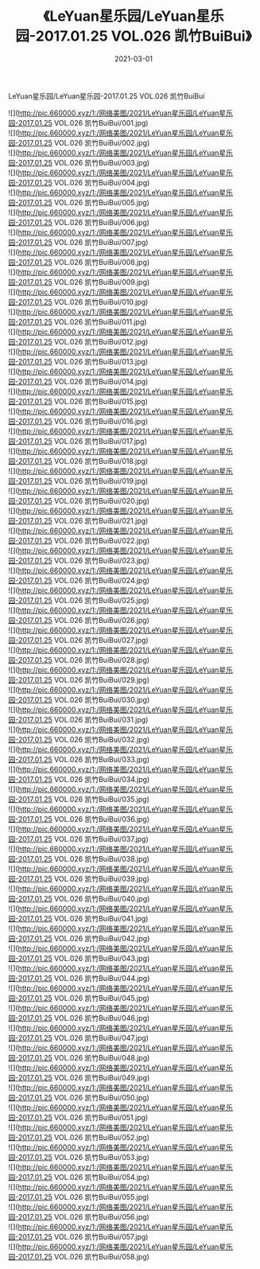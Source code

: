 ﻿---
layout: post
title:  《LeYuan星乐园/LeYuan星乐园-2017.01.25 VOL.026 凯竹BuiBui》
date:   2021-03-01
img: http://pic.660000.xyz/1:/网络美图/2021/LeYuan星乐园/LeYuan星乐园-2017.01.25 VOL.026 凯竹BuiBui/000.jpg
categories: [美女, 清纯, 唯美]
---

LeYuan星乐园/LeYuan星乐园-2017.01.25 VOL.026 凯竹BuiBui

 ![](http://pic.660000.xyz/1:/网络美图/2021/LeYuan星乐园/LeYuan星乐园-2017.01.25 VOL.026 凯竹BuiBui/001.jpg) <br>![](http://pic.660000.xyz/1:/网络美图/2021/LeYuan星乐园/LeYuan星乐园-2017.01.25 VOL.026 凯竹BuiBui/002.jpg) <br>![](http://pic.660000.xyz/1:/网络美图/2021/LeYuan星乐园/LeYuan星乐园-2017.01.25 VOL.026 凯竹BuiBui/003.jpg) <br>![](http://pic.660000.xyz/1:/网络美图/2021/LeYuan星乐园/LeYuan星乐园-2017.01.25 VOL.026 凯竹BuiBui/004.jpg) <br>![](http://pic.660000.xyz/1:/网络美图/2021/LeYuan星乐园/LeYuan星乐园-2017.01.25 VOL.026 凯竹BuiBui/005.jpg) <br>![](http://pic.660000.xyz/1:/网络美图/2021/LeYuan星乐园/LeYuan星乐园-2017.01.25 VOL.026 凯竹BuiBui/006.jpg) <br>![](http://pic.660000.xyz/1:/网络美图/2021/LeYuan星乐园/LeYuan星乐园-2017.01.25 VOL.026 凯竹BuiBui/007.jpg) <br>![](http://pic.660000.xyz/1:/网络美图/2021/LeYuan星乐园/LeYuan星乐园-2017.01.25 VOL.026 凯竹BuiBui/008.jpg) <br>![](http://pic.660000.xyz/1:/网络美图/2021/LeYuan星乐园/LeYuan星乐园-2017.01.25 VOL.026 凯竹BuiBui/009.jpg) <br>![](http://pic.660000.xyz/1:/网络美图/2021/LeYuan星乐园/LeYuan星乐园-2017.01.25 VOL.026 凯竹BuiBui/010.jpg) <br>![](http://pic.660000.xyz/1:/网络美图/2021/LeYuan星乐园/LeYuan星乐园-2017.01.25 VOL.026 凯竹BuiBui/011.jpg) <br>![](http://pic.660000.xyz/1:/网络美图/2021/LeYuan星乐园/LeYuan星乐园-2017.01.25 VOL.026 凯竹BuiBui/012.jpg) <br>![](http://pic.660000.xyz/1:/网络美图/2021/LeYuan星乐园/LeYuan星乐园-2017.01.25 VOL.026 凯竹BuiBui/013.jpg) <br>![](http://pic.660000.xyz/1:/网络美图/2021/LeYuan星乐园/LeYuan星乐园-2017.01.25 VOL.026 凯竹BuiBui/014.jpg) <br>![](http://pic.660000.xyz/1:/网络美图/2021/LeYuan星乐园/LeYuan星乐园-2017.01.25 VOL.026 凯竹BuiBui/015.jpg) <br>![](http://pic.660000.xyz/1:/网络美图/2021/LeYuan星乐园/LeYuan星乐园-2017.01.25 VOL.026 凯竹BuiBui/016.jpg) <br>![](http://pic.660000.xyz/1:/网络美图/2021/LeYuan星乐园/LeYuan星乐园-2017.01.25 VOL.026 凯竹BuiBui/017.jpg) <br>![](http://pic.660000.xyz/1:/网络美图/2021/LeYuan星乐园/LeYuan星乐园-2017.01.25 VOL.026 凯竹BuiBui/018.jpg) <br>![](http://pic.660000.xyz/1:/网络美图/2021/LeYuan星乐园/LeYuan星乐园-2017.01.25 VOL.026 凯竹BuiBui/019.jpg) <br>![](http://pic.660000.xyz/1:/网络美图/2021/LeYuan星乐园/LeYuan星乐园-2017.01.25 VOL.026 凯竹BuiBui/020.jpg) <br>![](http://pic.660000.xyz/1:/网络美图/2021/LeYuan星乐园/LeYuan星乐园-2017.01.25 VOL.026 凯竹BuiBui/021.jpg) <br>![](http://pic.660000.xyz/1:/网络美图/2021/LeYuan星乐园/LeYuan星乐园-2017.01.25 VOL.026 凯竹BuiBui/022.jpg) <br>![](http://pic.660000.xyz/1:/网络美图/2021/LeYuan星乐园/LeYuan星乐园-2017.01.25 VOL.026 凯竹BuiBui/023.jpg) <br>![](http://pic.660000.xyz/1:/网络美图/2021/LeYuan星乐园/LeYuan星乐园-2017.01.25 VOL.026 凯竹BuiBui/024.jpg) <br>![](http://pic.660000.xyz/1:/网络美图/2021/LeYuan星乐园/LeYuan星乐园-2017.01.25 VOL.026 凯竹BuiBui/025.jpg) <br>![](http://pic.660000.xyz/1:/网络美图/2021/LeYuan星乐园/LeYuan星乐园-2017.01.25 VOL.026 凯竹BuiBui/026.jpg) <br>![](http://pic.660000.xyz/1:/网络美图/2021/LeYuan星乐园/LeYuan星乐园-2017.01.25 VOL.026 凯竹BuiBui/027.jpg) <br>![](http://pic.660000.xyz/1:/网络美图/2021/LeYuan星乐园/LeYuan星乐园-2017.01.25 VOL.026 凯竹BuiBui/028.jpg) <br>![](http://pic.660000.xyz/1:/网络美图/2021/LeYuan星乐园/LeYuan星乐园-2017.01.25 VOL.026 凯竹BuiBui/029.jpg) <br>![](http://pic.660000.xyz/1:/网络美图/2021/LeYuan星乐园/LeYuan星乐园-2017.01.25 VOL.026 凯竹BuiBui/030.jpg) <br>![](http://pic.660000.xyz/1:/网络美图/2021/LeYuan星乐园/LeYuan星乐园-2017.01.25 VOL.026 凯竹BuiBui/031.jpg) <br>![](http://pic.660000.xyz/1:/网络美图/2021/LeYuan星乐园/LeYuan星乐园-2017.01.25 VOL.026 凯竹BuiBui/032.jpg) <br>![](http://pic.660000.xyz/1:/网络美图/2021/LeYuan星乐园/LeYuan星乐园-2017.01.25 VOL.026 凯竹BuiBui/033.jpg) <br>![](http://pic.660000.xyz/1:/网络美图/2021/LeYuan星乐园/LeYuan星乐园-2017.01.25 VOL.026 凯竹BuiBui/034.jpg) <br>![](http://pic.660000.xyz/1:/网络美图/2021/LeYuan星乐园/LeYuan星乐园-2017.01.25 VOL.026 凯竹BuiBui/035.jpg) <br>![](http://pic.660000.xyz/1:/网络美图/2021/LeYuan星乐园/LeYuan星乐园-2017.01.25 VOL.026 凯竹BuiBui/036.jpg) <br>![](http://pic.660000.xyz/1:/网络美图/2021/LeYuan星乐园/LeYuan星乐园-2017.01.25 VOL.026 凯竹BuiBui/037.jpg) <br>![](http://pic.660000.xyz/1:/网络美图/2021/LeYuan星乐园/LeYuan星乐园-2017.01.25 VOL.026 凯竹BuiBui/038.jpg) <br>![](http://pic.660000.xyz/1:/网络美图/2021/LeYuan星乐园/LeYuan星乐园-2017.01.25 VOL.026 凯竹BuiBui/039.jpg) <br>![](http://pic.660000.xyz/1:/网络美图/2021/LeYuan星乐园/LeYuan星乐园-2017.01.25 VOL.026 凯竹BuiBui/040.jpg) <br>![](http://pic.660000.xyz/1:/网络美图/2021/LeYuan星乐园/LeYuan星乐园-2017.01.25 VOL.026 凯竹BuiBui/041.jpg) <br>![](http://pic.660000.xyz/1:/网络美图/2021/LeYuan星乐园/LeYuan星乐园-2017.01.25 VOL.026 凯竹BuiBui/042.jpg) <br>![](http://pic.660000.xyz/1:/网络美图/2021/LeYuan星乐园/LeYuan星乐园-2017.01.25 VOL.026 凯竹BuiBui/043.jpg) <br>![](http://pic.660000.xyz/1:/网络美图/2021/LeYuan星乐园/LeYuan星乐园-2017.01.25 VOL.026 凯竹BuiBui/044.jpg) <br>![](http://pic.660000.xyz/1:/网络美图/2021/LeYuan星乐园/LeYuan星乐园-2017.01.25 VOL.026 凯竹BuiBui/045.jpg) <br>![](http://pic.660000.xyz/1:/网络美图/2021/LeYuan星乐园/LeYuan星乐园-2017.01.25 VOL.026 凯竹BuiBui/046.jpg) <br>![](http://pic.660000.xyz/1:/网络美图/2021/LeYuan星乐园/LeYuan星乐园-2017.01.25 VOL.026 凯竹BuiBui/047.jpg) <br>![](http://pic.660000.xyz/1:/网络美图/2021/LeYuan星乐园/LeYuan星乐园-2017.01.25 VOL.026 凯竹BuiBui/048.jpg) <br>![](http://pic.660000.xyz/1:/网络美图/2021/LeYuan星乐园/LeYuan星乐园-2017.01.25 VOL.026 凯竹BuiBui/049.jpg) <br>![](http://pic.660000.xyz/1:/网络美图/2021/LeYuan星乐园/LeYuan星乐园-2017.01.25 VOL.026 凯竹BuiBui/050.jpg) <br>![](http://pic.660000.xyz/1:/网络美图/2021/LeYuan星乐园/LeYuan星乐园-2017.01.25 VOL.026 凯竹BuiBui/051.jpg) <br>![](http://pic.660000.xyz/1:/网络美图/2021/LeYuan星乐园/LeYuan星乐园-2017.01.25 VOL.026 凯竹BuiBui/052.jpg) <br>![](http://pic.660000.xyz/1:/网络美图/2021/LeYuan星乐园/LeYuan星乐园-2017.01.25 VOL.026 凯竹BuiBui/053.jpg) <br>![](http://pic.660000.xyz/1:/网络美图/2021/LeYuan星乐园/LeYuan星乐园-2017.01.25 VOL.026 凯竹BuiBui/054.jpg) <br>![](http://pic.660000.xyz/1:/网络美图/2021/LeYuan星乐园/LeYuan星乐园-2017.01.25 VOL.026 凯竹BuiBui/055.jpg) <br>![](http://pic.660000.xyz/1:/网络美图/2021/LeYuan星乐园/LeYuan星乐园-2017.01.25 VOL.026 凯竹BuiBui/056.jpg) <br>![](http://pic.660000.xyz/1:/网络美图/2021/LeYuan星乐园/LeYuan星乐园-2017.01.25 VOL.026 凯竹BuiBui/057.jpg) <br>![](http://pic.660000.xyz/1:/网络美图/2021/LeYuan星乐园/LeYuan星乐园-2017.01.25 VOL.026 凯竹BuiBui/058.jpg) <br>